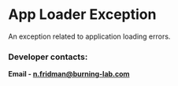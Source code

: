 # App Loader Exception

An exception related to application loading errors.

### Developer contacts:

**Email - [n.fridman@burning-lab.com](mailto://n.fridman@burning-lab.com)**